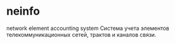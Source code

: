 # neinfo
network element accounting system
Система учета элементов телекоммуникационных сетей, трактов и каналов связи.  
